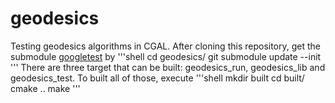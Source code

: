 # geodesics
Testing geodesics algorithms in CGAL. After cloning this repository, get the submodule [googletest](https://github.com/google/googletest) by
'''shell
cd geodesics/
git submodule update --init
'''
There are three target that can be built: geodesics_run, geodesics_lib and geodesics_test. To built all of those, execute
'''shell
mkdir built
cd built/
cmake ..
make
'''
